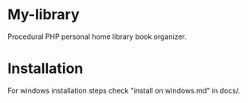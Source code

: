 My-library
==========
Procedural PHP personal home library book organizer.

Installation
==========
For windows installation steps check "install on windows.md" in docs/.
